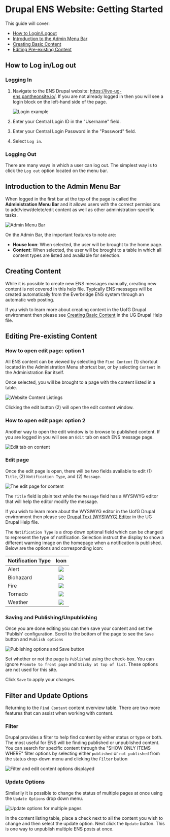 # Drupal ENS Website: Getting Started

This guide will cover:

* [How to Login/Logout](ens_getting_started.md#how-to-log-inlog-out)
* [Introduction to the Admin Menu Bar](ens_getting_started.md#introduction-to-the-admin-menu-bar)
* [Creating Basic Content](ens_getting_started.md#creating-content)
* [Editing Pre-existing Content](ens_getting_started.md#editing-pre-existing-content)

## How to Log in/Log out
### Logging In
1. Navigate to the ENS Drupal website: https://live-ug-ens.pantheonsite.io/. If you are not already logged in then you will see a login block on the left-hand side of the page.

    ![Login example](img/ug-ens_login-block.png)

2. Enter your Central Login ID in the "Username" field.
3. Enter your Central Login Password in the "Password" field.
4. Select `Log in`.

### Logging Out

There are many ways in which a user can log out. The simplest way is to click the `Log out` option located on the menu bar.

## Introduction to the Admin Menu Bar
When logged in the first bar at the top of the page is called the **Administration Menu Bar** and it allows users with the correct permissions to add/view/delete/edit content as well as other administration-specific tasks.

![Admin Menu Bar](img/ug-ens_admin-menu-bar.png)

On the Admin Bar, the important features to note are:

* **House Icon**: When selected, the user will be brought to the home page.
* **Content**: When selected, the user will be brought to a table in which all content types are listed and availiable for selection.

## Creating Content

While it is possible to create new ENS messages manually, creating new content is not covered in this help file. Typically ENS messages will be created automatically from the Everbridge ENS system through an automatic web posting.

If you wish to learn more about creating content in the UofG Drupal environment then please see [Creating Basic Content](../basicbeginner.md#creating-basic-content) in the UG Drupal Help file.

## Editing Pre-existing Content

### How to open edit page: option 1

All ENS content can be viewed by selecting the `Find Content` (1) shortcut located in the Administration Menu shortcut bar, or by selecting `Content` in the Administration Bar itself.

Once selected, you will be brought to a page with the content listed in a table.

![Website Content Listings](img/ug-ens_edit-content.png)

Clicking the edit button (2) will open the edit content window.

### How to open edit page: option 2

Another way to open the edit window is to browse to published content. If you are logged in you will see an `Edit` tab on each ENS message page.

![Edit tab on content](img/ug-ens_edit-content-alt.png)

### Edit page

Once the edit page is open, there will be two fields available to edit (1) `Title`, (2) `Notification Type`, and (2) `Message`.

![The edit page for content](img/ug-ens_edit-window-2.png)

The `Title` field is plain text while the `Message` field has a WYSIWYG editor that will help the editor modify the message.

If you wish to learn more about the WYSIWYG editor in the UofG Drupal environment then please see [Drupal Text (WYSIWYG) Editor](../wysiwyg-editor.md
) in the UG Drupal Help file.

The `Notification Type` is a drop down optional field which can be changed to represent the type of notification. Selection instruct the display to show a different warning image on the homepage when a notification is published. Below are the options and corresponding icon:

| Notification Type | Icon             |
| :---------------- | :--------------: |
| Alert             | ![](img/img.png) |
| Biohazard         | ![](img/img.png) |
| Fire              | ![](img/img.png) |
| Tornado           | ![](img/img.png) |
| Weather           | ![](img/img.png) |

### Saving and Publishing/Unpublishing

Once you are done editing you can then save your content and set the 'Publish' configuration. Scroll to the bottom of the page to see the `Save` button and `Publish options`

![Publishing options and Save button](img/ug-ens_publish-and-save.png)

Set whether or not the page is `Published` using the check-box. You can ignore `Promote to front page` and `Sticky at top of list`. These options are not used for this site.

Click `Save` to apply your changes.

## Filter and Update Options

Returning to the `Find Content` content overview table. There are two more features that can assist when working with content.

### Filter

Drupal provides a filter to help find content by either status or type or both. The most useful for ENS will be finding published or unpublished content. You can search for specific content through the "SHOW ONLY ITEMS WHERE" filter options by selecting either `published` or `not published` from the status drop-down menu and clicking the `Filter` button

![Filter and edit content options displayed](img/ug-ens_filter-content.png)

### Update Options

Similarily it is possible to change the status of multiple pages at once using the `Update Options` drop down menu.

![Update options for multiple pages](img/ug-ens_update_options.png)

In the content listing table, place a check next to all the content you wish to change and then select the update option. Next click the `Update` button. This is one way to unpublish multiple ENS posts at once.
